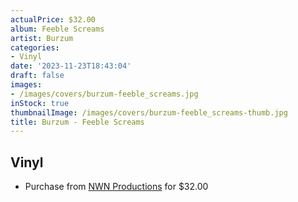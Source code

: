 ```yaml
---
actualPrice: $32.00
album: Feeble Screams
artist: Burzum
categories:
- Vinyl
date: '2023-11-23T18:43:04'
draft: false
images:
- /images/covers/burzum-feeble_screams.jpg
inStock: true
thumbnailImage: /images/covers/burzum-feeble_screams-thumb.jpg
title: Burzum - Feeble Screams
---
```


## Vinyl
* Purchase from [NWN Productions](http://shop.nwnprod.com/index.php?route=product/product&path=76&product_id=42539&sort=pd.name&order=ASC) for $32.00
